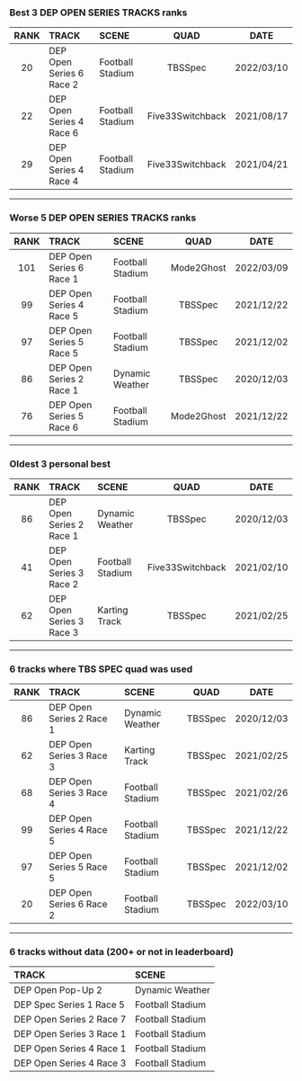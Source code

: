 ### Best 3 DEP OPEN SERIES TRACKS ranks
|RANK|TRACK|SCENE|QUAD|DATE|
|:---:|:---|:---|:---:|:---:|
|20|DEP Open Series 6 Race 2|Football Stadium|TBSSpec|2022/03/10|
|22|DEP Open Series 4 Race 6|Football Stadium|Five33Switchback|2021/08/17|
|29|DEP Open Series 4 Race 4|Football Stadium|Five33Switchback|2021/04/21|
---
### Worse 5 DEP OPEN SERIES TRACKS ranks
|RANK|TRACK|SCENE|QUAD|DATE|
|:---:|:---|:---|:---:|:---:|
|101|DEP Open Series 6 Race 1|Football Stadium|Mode2Ghost|2022/03/09|
|99|DEP Open Series 4 Race 5|Football Stadium|TBSSpec|2021/12/22|
|97|DEP Open Series 5 Race 5|Football Stadium|TBSSpec|2021/12/02|
|86|DEP Open Series 2 Race 1|Dynamic Weather|TBSSpec|2020/12/03|
|76|DEP Open Series 5 Race 6|Football Stadium|Mode2Ghost|2021/12/22|
---
### Oldest 3 personal best
|RANK|TRACK|SCENE|QUAD|DATE|
|:---:|:---|:---|:---:|:---:|
|86|DEP Open Series 2 Race 1|Dynamic Weather|TBSSpec|2020/12/03|
|41|DEP Open Series 3 Race 2|Football Stadium|Five33Switchback|2021/02/10|
|62|DEP Open Series 3 Race 3|Karting Track|TBSSpec|2021/02/25|
---
### 6 tracks where TBS SPEC quad was used
|RANK|TRACK|SCENE|QUAD|DATE|
|:---:|:---|:---|:---:|:---:|
|86|DEP Open Series 2 Race 1|Dynamic Weather|TBSSpec|2020/12/03|
|62|DEP Open Series 3 Race 3|Karting Track|TBSSpec|2021/02/25|
|68|DEP Open Series 3 Race 4|Football Stadium|TBSSpec|2021/02/26|
|99|DEP Open Series 4 Race 5|Football Stadium|TBSSpec|2021/12/22|
|97|DEP Open Series 5 Race 5|Football Stadium|TBSSpec|2021/12/02|
|20|DEP Open Series 6 Race 2|Football Stadium|TBSSpec|2022/03/10|
---
### 6 tracks without data (200+ or not in leaderboard)
|TRACK|SCENE|
|:---|:---|
|DEP Open Pop-Up 2|Dynamic Weather|
|DEP Spec Series 1 Race 5|Football Stadium|
|DEP Open Series 2 Race 7|Football Stadium|
|DEP Open Series 3 Race 1|Football Stadium|
|DEP Open Series 4 Race 1|Football Stadium|
|DEP Open Series 4 Race 3|Football Stadium|
